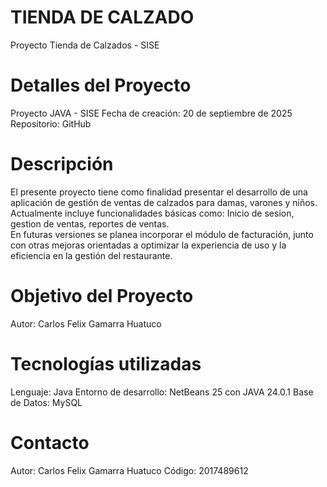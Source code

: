 # TIENDA DE CALZADO
Proyecto Tienda de Calzados - SISE

# Detalles del Proyecto
Proyecto JAVA - SISE 
Fecha de creación: 20 de septiembre de 2025
Repositorio: GitHub

# Descripción
El presente proyecto tiene como finalidad presentar el desarrollo de una aplicación de gestión de ventas de calzados para damas, varones y niños.
Actualmente incluye funcionalidades básicas como: Inicio de sesion, gestion de ventas, reportes de ventas.  
En futuras versiones se planea incorporar el módulo de facturación, junto con otras mejoras orientadas a optimizar la experiencia de uso y la eficiencia en la gestión del restaurante.

# Objetivo del Proyecto
Autor: Carlos Felix Gamarra Huatuco

# Tecnologías utilizadas
Lenguaje: Java
Entorno de desarrollo: NetBeans 25 con JAVA 24.0.1
Base de Datos: MySQL

# Contacto
Autor: Carlos Felix Gamarra Huatuco
Código: 2017489612

